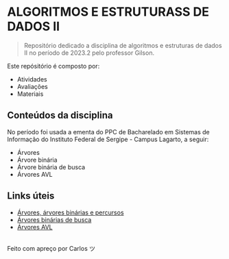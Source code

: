 # ALGORITMOS E ESTRUTURASS DE DADOS II

> Repositório dedicado a disciplina de algoritmos e 
> estruturas de dados II no período de 2023.2 pelo professor
> Gilson.

Este repósitório é composto por:

- Atividades
- Avaliações
- Materiais

## Conteúdos da disciplina

No período foi usada a ementa do PPC de Bacharelado em Sistemas 
de Informação do Instituto Federal de Sergipe - Campus Lagarto, 
a seguir:

- Árvores
- Árvore binária
- Árvore binária de busca
- Árvores AVL

## Links úteis

- [Árvores, árvores binárias e percursos](http://profs.ic.uff.br/~boeres/slides_ed/ed_ArvoresPercursos.pdf)
- [Árvores binárias de busca](https://www.ime.usp.br/~pf/algoritmos/aulas/binst.html)
- [Árvores AVL](https://dcm.ffclrp.usp.br/~augusto/teaching/aedi/AED-I-Arvores-AVL.pdf)

<br/> Feito com apreço por Carlos ツ